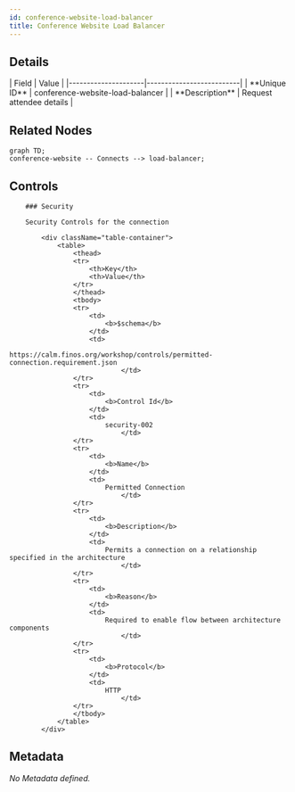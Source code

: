 ```yaml
---
id: conference-website-load-balancer
title: Conference Website Load Balancer
---
```


## Details
<div className="table-container">
| Field               | Value                    |
|---------------------|--------------------------|
| **Unique ID**       | conference-website-load-balancer                   |
| **Description**      |  Request attendee details   |
</div>

## Related Nodes
```mermaid
graph TD;
conference-website -- Connects --> load-balancer;

```

## Controls

        ### Security

        Security Controls for the connection

            <div className="table-container">
                <table>
                    <thead>
                    <tr>
                        <th>Key</th>
                        <th>Value</th>
                    </tr>
                    </thead>
                    <tbody>
                    <tr>
                        <td>
                            <b>$schema</b>
                        </td>
                        <td>
                            https://calm.finos.org/workshop/controls/permitted-connection.requirement.json
                                </td>
                    </tr>
                    <tr>
                        <td>
                            <b>Control Id</b>
                        </td>
                        <td>
                            security-002
                                </td>
                    </tr>
                    <tr>
                        <td>
                            <b>Name</b>
                        </td>
                        <td>
                            Permitted Connection
                                </td>
                    </tr>
                    <tr>
                        <td>
                            <b>Description</b>
                        </td>
                        <td>
                            Permits a connection on a relationship specified in the architecture
                                </td>
                    </tr>
                    <tr>
                        <td>
                            <b>Reason</b>
                        </td>
                        <td>
                            Required to enable flow between architecture components
                                </td>
                    </tr>
                    <tr>
                        <td>
                            <b>Protocol</b>
                        </td>
                        <td>
                            HTTP
                                </td>
                    </tr>
                    </tbody>
                </table>
            </div>


## Metadata
  _No Metadata defined._
